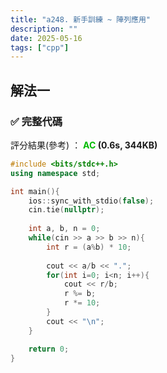 ```yaml
---
title: "a248. 新手訓練 ~ 陣列應用"
description: ""
date: 2025-05-16
tags: ["cpp"]
---
```


## 解法一

### ✅ 完整代碼

評分結果(參考) ： **<font color="#00bb00">AC</font> (0.6s, 344KB)**

```cpp
#include <bits/stdc++.h>
using namespace std;

int main(){
    ios::sync_with_stdio(false);
    cin.tie(nullptr);
    
    int a, b, n = 0;
    while(cin >> a >> b >> n){
        int r = (a%b) * 10;
        
        cout << a/b << ".";
        for(int i=0; i<n; i++){
            cout << r/b;
            r %= b;
            r *= 10;
        }
        cout << "\n";
    }

    return 0;
}
```
